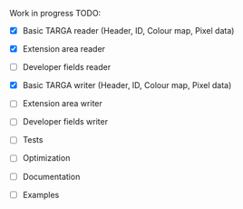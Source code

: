 Work in progress
TODO:
- [x] Basic TARGA reader (Header, ID, Colour map, Pixel data)
- [x] Extension area reader
- [ ] Developer fields reader
- [x] Basic TARGA writer (Header, ID, Colour map, Pixel data)
- [ ] Extension area writer
- [ ] Developer fields writer
- [ ] Tests
- [ ] Optimization
- [ ] Documentation
- [ ] Examples

